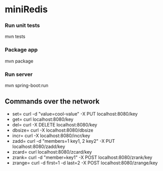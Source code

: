 # miniRedis

### Run unit tests
mvn tests

### Package app
mvn package

### Run server
mvn spring-boot:run

## Commands over the network
* set= curl -d "value=cool-value" -X PUT localhost:8080/key
* get= curl localhost:8080/key
* del= curl -X DELETE localhost:8080/key
* dbsize= curl -X localhost:8080/dbsize
* incr= curl -X localhost:8080/incr/key
* zadd= curl -d "members=1 key1, 2 key2" -X PUT localhost:8080/zadd/key
* zcard= curl localhost:8080/zcard/key
* zrank= curl -d "member=key1" -X POST localhost:8080/zrank/key
* zrange=  curl -d first=1 -d last=2 -X POST localhost:8080/zrange/key
